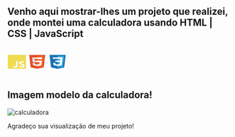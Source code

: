 ## Venho aqui mostrar-lhes um projeto que realizei, onde montei uma calculadora usando HTML | CSS | JavaScript

<div style="display: inline_block"><br>
  <img align="center" alt="GG-Js" height="32" width="42" src="https://raw.githubusercontent.com/devicons/devicon/master/icons/javascript/javascript-plain.svg">
  <img align="center" alt="GG-HTML" height="32" width="42" src="https://raw.githubusercontent.com/devicons/devicon/master/icons/html5/html5-original.svg">
  <img align="center" alt="GG-CSS" height="32" width="42" src="https://raw.githubusercontent.com/devicons/devicon/master/icons/css3/css3-original.svg">
</div><br>

## Imagem modelo da calculadora!

![calculadora](https://user-images.githubusercontent.com/109771437/186539589-8bdd97ba-eacd-4698-ab2b-65cb56585493.jpg)

<p> Agradeço sua visualização de meu projeto! </p>
